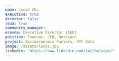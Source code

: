 ```yaml
---
name: Lucas Chu
executive: true
director: false
lead: true
community_manager: 
erevna: Executive Director (CEO)  
position: Founder, CEO, Outreach
project: Socioeconomic Factors, NYC Data
image: /assets/lucas.jpg
linkedin: "https://www.linkedin.com/in/chulucas/"
---
```

